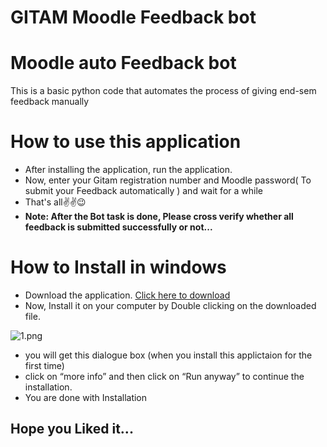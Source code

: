 # GITAM Moodle Feedback bot

# Moodle auto Feedback bot

This is a  basic python code that automates the process of giving end-sem feedback manually

# How to use this application

- After installing the application, run the application.
- Now, enter your Gitam registration number and Moodle password( To submit your Feedback automatically ) and wait for a while
- That's all✌️✌️😉
- **Note: After the Bot task is done, Please cross verify whether all feedback is submitted successfully or not...**

# How to Install in windows

- Download the application. [Click here to download](https://drive.google.com/file/d/1sXMgrKSoUQNE4DnBHPhb5eBHbyPa-7Ki/view?usp=sharing)
- Now, Install it on your computer by Double clicking on the downloaded file.

![1.png](GITAM%20Moodle%20Feedback%20bot%2059fb23f0e27748838ab4116845b7e91e/1.png)

- you will get this dialogue box (when you install this applictaion for the first time)
- click on “more info” and then click on “Run anyway” to continue the installation.
- You are done with Installation

## Hope you Liked it...
